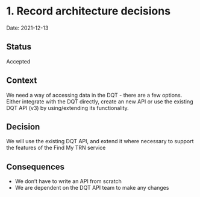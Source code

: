 # 1. Record architecture decisions

Date: 2021-12-13

## Status

Accepted

## Context

We need a way of accessing data in the DQT - there are a few options.  Either integrate with the DQT directly, create an new API or use the existing DQT API (v3) by using/extending its functionality.

## Decision

We will use the existing DQT API, and extend it where necessary to support the features of the Find My TRN service

## Consequences

* We don’t have to write an API from scratch
* We are dependent on the DQT API team to make any changes

